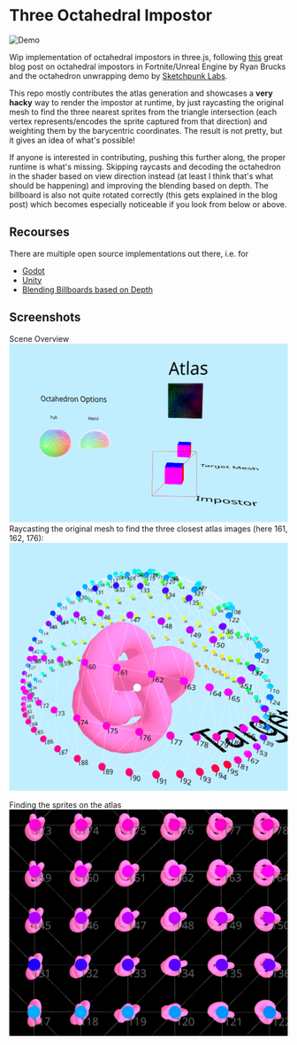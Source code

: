# Three Octahedral Impostor

![Demo](./public/screenshots/demo.gif)

Wip implementation of octahedral impostors in three.js, following [this](https://shaderbits.com/blog/octahedral-impostors)
great blog post on octahedral impostors in Fortnite/Unreal Engine by Ryan Brucks and the octahedron unwrapping demo by 
[Sketchpunk Labs](https://github.com/sketchpunklabs).   

This repo mostly contributes the atlas generation and showcases a **very hacky** way to render the impostor at runtime, 
by just raycasting the original mesh to find the three nearest sprites from the triangle intersection 
(each vertex represents/encodes the sprite captured from that direction) and weighting them by the barycentric coordinates. 
The result is not pretty, but it gives an idea of what's possible!

If anyone is interested in contributing, pushing this further along, the proper runtime is what's missing. 
Skipping raycasts and decoding the octahedron in the shader based on view direction instead (at least I think that's what should be happening)
and improving the blending based on depth. The billboard is also not quite rotated correctly (this gets explained in the blog post)
which becomes especially noticeable if you look from below or above.


## Recourses
There are multiple open source implementations out there, i.e. for 
- [Godot](https://github.com/wojtekpil/Godot-Octahedral-Impostors)
- [Unity](https://github.com/MaxRoetzler/IMP)
- [Blending Billboards based on Depth](https://community.khronos.org/t/minimizing-blended-billboard-popping/41471/7)


## Screenshots
Scene Overview
![Overview](./public/screenshots/overview.png)
Raycasting the original mesh to find the three closest atlas images (here 161, 162, 176):  
![Mesh Raycast](./public/screenshots/raycast.png)

Finding the sprites on the atlas
![Atlas Closeup](./public/screenshots/atlas.png)


